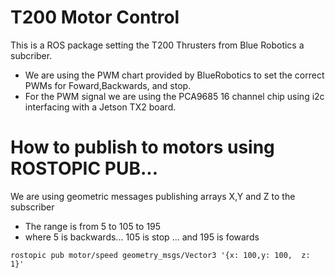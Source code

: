 # T200 Motor Control 
This is a ROS package setting the T200 Thrusters from Blue Robotics a subcriber.
- We are using the PWM chart provided by BlueRobotics to set the correct PWMs for Foward,Backwards, and stop.
- For the PWM signal we are using the PCA9685 16 channel chip using i2c interfacing with a Jetson TX2 board.
# How to publish to motors using ROSTOPIC PUB...
We are using geometric messages publishing arrays X,Y and Z to the subscriber 
* The range is from 5 to 105 to 195 
* where 5 is backwards... 105 is stop ... and 195 is fowards
```
rostopic pub motor/speed geometry_msgs/Vector3 '{x: 100,y: 100,  z: 1}'
```
